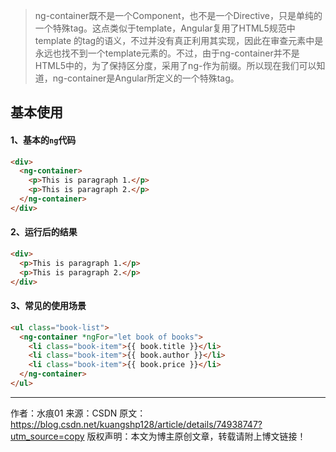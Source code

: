 ---
---

> ng-container既不是一个Component，也不是一个Directive，只是单纯的一个特殊tag。这点类似于template，Angular复用了HTML5规范中template 的tag的语义，不过并没有真正利用其实现，因此在审查元素中是永远也找不到一个template元素的。不过，由于ng-container并不是HTML5中的，为了保持区分度，采用了ng-作为前缀。所以现在我们可以知道，ng-container是Angular所定义的一个特殊tag。

## 基本使用

#### 1、基本的`ng`代码

```html
<div>
  <ng-container>
    <p>This is paragraph 1.</p>
    <p>This is paragraph 2.</p>
  </ng-container>
</div>
```

#### 2、运行后的结果

```html
<div>
  <p>This is paragraph 1.</p>
  <p>This is paragraph 2.</p>
</div>
```

#### 3、常见的使用场景

```html
<ul class="book-list">
  <ng-container *ngFor="let book of books">
    <li class="book-item">{{ book.title }}</li>
    <li class="book-item">{{ book.author }}</li>
    <li class="book-item">{{ book.price }}</li>
  </ng-container>
</ul>
```



---------------------
作者：水痕01 
来源：CSDN 
原文：https://blog.csdn.net/kuangshp128/article/details/74938747?utm_source=copy 
版权声明：本文为博主原创文章，转载请附上博文链接！


